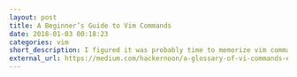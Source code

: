 ```yaml
---
layout: post
title: A Beginner’s Guide to Vim Commands
date: 2018-01-03 00:18:23
categories: vim
short_description: I figured it was probably time to memorize vim commands.
external_url: https://medium.com/hackernoon/a-glossary-of-vi-commands-e17cbc5b12f1
---
```

